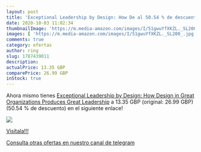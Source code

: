 ```yaml
---
layout: post
title: 'Exceptional Leadership by Design: How De al 50.54 % de descuento'
date: 2020-10-03 11:02:34
thumbnailImage: 'https://m.media-amazon.com/images/I/51gwuYfXKZL._SL200_.jpg'
images: [ 'https://m.media-amazon.com/images/I/51gwuYfXKZL._SL200_.jpg' ]
comments: true
category: ofertas
author: ring
slug: 1787439011
description:
actualPrice: 13.35 GBP
comparePrice: 26.99 GBP
inStock: true
---
```


Ahora mismo tienes [Exceptional Leadership by Design: How Design in Great Organizations Produces Great Leadership](https://www.amazon.co.uk/dp/1787439011/?tag=redken01-21) a 13.35 GBP (original: 26.99 GBP) (50.54 %  de descuento) en el siguiente enlace!

[![](https://m.media-amazon.com/images/I/51gwuYfXKZL._SL200_.jpg)](https://www.amazon.co.uk/dp/1787439011/?tag=redken01-21)

[Visítala!!!](https://www.amazon.co.uk/dp/1787439011/?tag=redken01-21)

[Consulta otras ofertas en nuestro canal de telegram](https://t.me/s/ofertas25)
